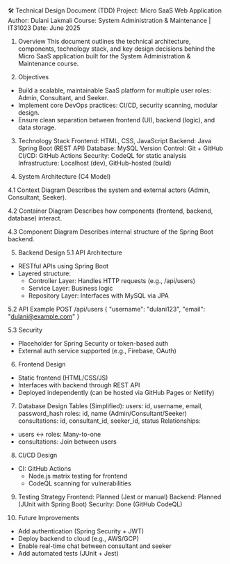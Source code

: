 🛠️ Technical Design Document (TDD)
Project: Micro SaaS Web Application
Author: Dulani Lakmali
Course: System Administration & Maintenance | IT31023
Date: June 2025

1. Overview
This document outlines the technical architecture, components, technology stack, and key design decisions behind the Micro SaaS application built for the System Administration & Maintenance course.

2. Objectives
- Build a scalable, maintainable SaaS platform for multiple user roles: Admin, Consultant, and Seeker.
- Implement core DevOps practices: CI/CD, security scanning, modular design.
- Ensure clean separation between frontend (UI), backend (logic), and data storage.

3. Technology Stack
Frontend: HTML, CSS, JavaScript
Backend: Java Spring Boot (REST API)
Database: MySQL
Version Control: Git + GitHub
CI/CD: GitHub Actions
Security: CodeQL for static analysis
Infrastructure: Localhost (dev), GitHub-hosted (build)

4. System Architecture (C4 Model)

4.1 Context Diagram
Describes the system and external actors (Admin, Consultant, Seeker).

4.2 Container Diagram
Describes how components (frontend, backend, database) interact.

4.3 Component Diagram
Describes internal structure of the Spring Boot backend.

5. Backend Design
5.1 API Architecture
- RESTful APIs using Spring Boot
- Layered structure:
  - Controller Layer: Handles HTTP requests (e.g., /api/users)
  - Service Layer: Business logic
  - Repository Layer: Interfaces with MySQL via JPA

5.2 API Example
POST /api/users
{
  "username": "dulani123",
  "email": "dulani@example.com"
}

5.3 Security
- Placeholder for Spring Security or token-based auth
- External auth service supported (e.g., Firebase, OAuth)

6. Frontend Design
- Static frontend (HTML/CSS/JS)
- Interfaces with backend through REST API
- Deployed independently (can be hosted via GitHub Pages or Netlify)

7. Database Design
Tables (Simplified):
users: id, username, email, password_hash
roles: id, name (Admin/Consultant/Seeker)
consultations: id, consultant_id, seeker_id, status
Relationships:
- users ↔ roles: Many-to-one
- consultations: Join between users

8. CI/CD Design
- CI: GitHub Actions
  - Node.js matrix testing for frontend
  - CodeQL scanning for vulnerabilities

9. Testing Strategy
Frontend: Planned (Jest or manual)
Backend: Planned (JUnit with Spring Boot)
Security: Done (GitHub CodeQL)

10. Future Improvements
- Add authentication (Spring Security + JWT)
- Deploy backend to cloud (e.g., AWS/GCP)
- Enable real-time chat between consultant and seeker
- Add automated tests (JUnit + Jest)
